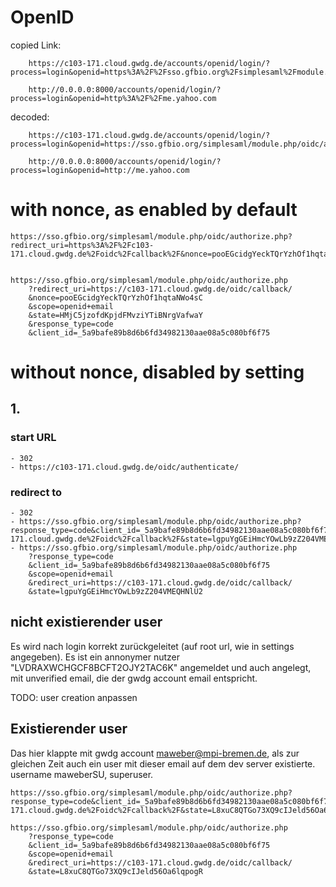 # OpenID

copied Link:
        
        https://c103-171.cloud.gwdg.de/accounts/openid/login/?process=login&openid=https%3A%2F%2Fsso.gfbio.org%2Fsimplesaml%2Fmodule.php%2Foidc%2Fauthorize.php
        
        http://0.0.0.0:8000/accounts/openid/login/?process=login&openid=http%3A%2F%2Fme.yahoo.com

decoded:

        https://c103-171.cloud.gwdg.de/accounts/openid/login/?process=login&openid=https://sso.gfbio.org/simplesaml/module.php/oidc/authorize.php
        
        http://0.0.0.0:8000/accounts/openid/login/?process=login&openid=http://me.yahoo.com     
   


# with nonce, as enabled by default

    https://sso.gfbio.org/simplesaml/module.php/oidc/authorize.php?redirect_uri=https%3A%2F%2Fc103-171.cloud.gwdg.de%2Foidc%2Fcallback%2F&nonce=pooEGcidgYeckTQrYzhOf1hqtaNWo4sC&scope=openid+email&state=HMjC5jzofdKpjdFMvziYTiBNrgVafwaY&response_type=code&client_id=_5a9bafe89b8d6b6fd34982130aae08a5c080bf6f75


    https://sso.gfbio.org/simplesaml/module.php/oidc/authorize.php
        ?redirect_uri=https://c103-171.cloud.gwdg.de/oidc/callback/
        &nonce=pooEGcidgYeckTQrYzhOf1hqtaNWo4sC
        &scope=openid+email
        &state=HMjC5jzofdKpjdFMvziYTiBNrgVafwaY
        &response_type=code
        &client_id=_5a9bafe89b8d6b6fd34982130aae08a5c080bf6f75

# without nonce, disabled by setting

## 1.

### start URL
    
    - 302
    - https://c103-171.cloud.gwdg.de/oidc/authenticate/ 

### redirect to
    
    - 302
    - https://sso.gfbio.org/simplesaml/module.php/oidc/authorize.php?response_type=code&client_id=_5a9bafe89b8d6b6fd34982130aae08a5c080bf6f75&scope=openid+email&redirect_uri=https%3A%2F%2Fc103-171.cloud.gwdg.de%2Foidc%2Fcallback%2F&state=lgpuYgGEiHmcYOwLb9zZ204VMEQHNlU2
    - https://sso.gfbio.org/simplesaml/module.php/oidc/authorize.php
        ?response_type=code
        &client_id=_5a9bafe89b8d6b6fd34982130aae08a5c080bf6f75
        &scope=openid+email
        &redirect_uri=https://c103-171.cloud.gwdg.de/oidc/callback/
        &state=lgpuYgGEiHmcYOwLb9zZ204VMEQHNlU2

## nicht existierender user

Es wird nach login korrekt zurückgeleitet (auf root url, wie in settings angegeben).
Es ist ein annonymer nutzer "LVDRAXWCHGCF8BCFT2OJY2TAC6K" angemeldet und auch
angelegt, mit unverified email, die der gwdg account email entspricht.

TODO: user creation anpassen    
    
## Existierender user

Das hier klappte mit gwdg account maweber@mpi-bremen.de, als zur gleichen Zeit auch
ein user mit dieser email auf dem dev server existierte. username maweberSU, superuser.

    https://sso.gfbio.org/simplesaml/module.php/oidc/authorize.php?response_type=code&client_id=_5a9bafe89b8d6b6fd34982130aae08a5c080bf6f75&scope=openid+email&redirect_uri=https%3A%2F%2Fc103-171.cloud.gwdg.de%2Foidc%2Fcallback%2F&state=L8xuC8QTGo73XQ9cIJeld56Oa6lqpogR

    https://sso.gfbio.org/simplesaml/module.php/oidc/authorize.php
        ?response_type=code
        &client_id=_5a9bafe89b8d6b6fd34982130aae08a5c080bf6f75
        &scope=openid+email
        &redirect_uri=https://c103-171.cloud.gwdg.de/oidc/callback/
        &state=L8xuC8QTGo73XQ9cIJeld56Oa6lqpogR




